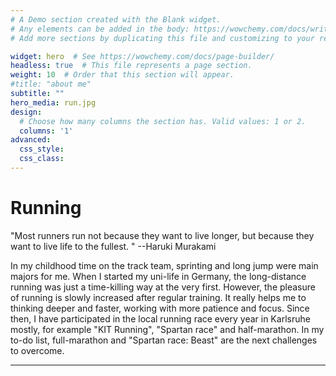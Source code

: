 ```yaml
---
# A Demo section created with the Blank widget.
# Any elements can be added in the body: https://wowchemy.com/docs/writing-markdown-latex/
# Add more sections by duplicating this file and customizing to your requirements.

widget: hero  # See https://wowchemy.com/docs/page-builder/
headless: true  # This file represents a page section.
weight: 10  # Order that this section will appear.
#title: "about me"
subtitle: ""
hero_media: run.jpg
design:
  # Choose how many columns the section has. Valid values: 1 or 2.
  columns: '1'
advanced:
  css_style:
  css_class:
---
```




Running
===============
"Most runners run not because they want to live longer, but because they want to live life to the fullest. " --Haruki Murakami

In my childhood time on the track team, sprinting and long jump were main majors for me. When I started my uni-life in Germany, the long-distance running was just a time-killing way at the very first. However, the pleasure of running is slowly increased after regular training. It really helps me to thinking deeper and faster, working with more patience and focus. Since then, I have participated in the local running race every year in Karlsruhe mostly, for example 
"KIT Running", "Spartan race" and half-marathon. In my to-do list, full-marathon and "Spartan race: Beast" are the next challenges to overcome. 
***
